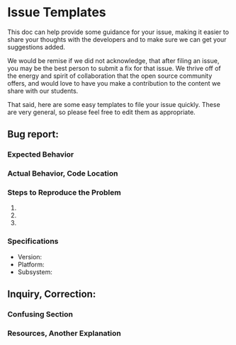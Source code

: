 # Issue Templates
This doc can help provide some guidance for your issue, making it easier to share your thoughts with the developers and to make sure we can get your suggestions added.

We would be remise if we did not acknowledge, that after filing an issue, you may be the best person to submit a fix for that issue. We thrive off of the energy and spirit of collaboration that the open source community offers, and would love to have you make a contribution to the content we share with our students.

That said, here are some easy templates to file your issue quickly. These are very general, so please feel free to edit them as appropriate.


## Bug report:

### Expected Behavior


### Actual Behavior, Code Location


### Steps to Reproduce the Problem

  1.
  1.
  1.

### Specifications

  - Version:
  - Platform:
  - Subsystem:




## Inquiry, Correction:

### Confusing Section


### Resources, Another Explanation
